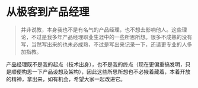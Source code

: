 # 从极客到产品经理

> 并非说教，本身我也不是有名气的产品经理，也不想去影响他人。这些理论，不过是我多年产品经理职业生涯中的一些所思所想。很多不成熟的没有写，当然写出来的也未必成熟，不过是写出来记录一下，还请更专业的人多加指教。

产品经理既不是我的起点（技术出身），也不是我的终点（现在更偏重搞发明，只是顺便构思一下产品设想及架构），因此这些所思所想也不必掖着藏着，本着开放的精神，拿出来，如有机会，希望大家一起改进它。
